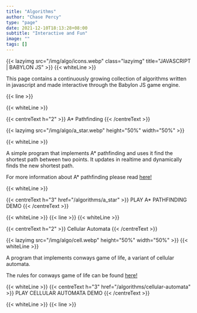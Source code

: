 ```yaml
---
title: "Algorithms"
author: "Chase Percy"
type: "page"
date: 2021-12-10T18:13:28+08:00
subtitle: "Interactive and Fun"
image: ""
tags: []
---
```

{{< lazyimg src="/img/algo/icons.webp" class="lazyimg" title="JAVASCRIPT | BABYLON JS" >}}
{{< whiteLine >}}

This page contains a continuously growing collection of algorithms written in javascript and made interactive through
the Babylon JS game engine. 

{{< line >}}

{{< whiteLine >}}

{{< centreText h="2" >}} A* Pathfinding {{< /centreText >}}

{{< lazyimg src="/img/algo/a_star.webp" height="50%" width="50%" >}}

{{< whiteLine >}}

A simple program that implements A* pathfinding and uses it find the shortest path between two points. 
It updates in realtime and dynamically finds the new shortest path. 

For more information about A* pathfinding please read [here!](https://en.wikipedia.org/wiki/A*_search_algorithm)

{{< whiteLine >}}

{{< centreText h="3" href="/algorithms/a_star" >}} PLAY A* PATHFINDING DEMO {{< /centreText >}}

{{< whiteLine >}}
{{< line >}}
{{< whiteLine >}}


{{< centreText h="2" >}} Cellular Automata {{< /centreText >}}

{{< lazyimg src="/img/algo/cell.webp" height="50%" width="50%" >}}
{{< whiteLine >}}

A program that implements conways game of life, a variant of cellular automata. 

The rules for conways game of life can be found [here!](https://en.wikipedia.org/wiki/Conway%27s_Game_of_Life) 

{{< whiteLine >}}
{{< centreText h="3" href="/algorithms/cellular-automata" >}} PLAY CELLULAR AUTOMATA DEMO {{< /centreText >}}


{{< whiteLine >}}
{{< line >}}


